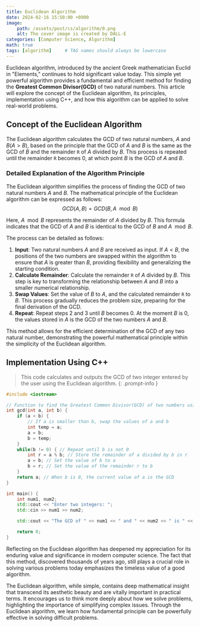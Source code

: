 ```yaml
---
title: Euclidean Algorithm
date: 2024-02-16 15:50:00 +0900
image: 
    path: /assets/post/cs/algorithm/0.png
    alt: The cover image is created by DALL-E
categories: [Computer Science, Algorithm]
math: true
tags: [algorithm]     # TAG names should always be lowercase
---
```


Euclidean algorithm, introduced by the ancient Greek mathematician Euclid in "Elements," continues to hold significant value today. This simple yet powerful algorithm provides a fundamental and efficient method for finding the **Greatest Common Divisor(GCD)** of two natural numbers. This article will explore the concept of the Euclidean algorithm, its principles, implementation using C++, and how this algorithm can be applied to solve real-world problems.

## Concept of the Euclidean Algorithm

The Euclidean algorithm calculates the GCD of two natural numbers, $A$ and $B(A > B)$, based on the principle that the GCD of $A$ and $B$ is the same as the GCD of $B$ and the remainder `R` of $A$ divided by $B$. This process is repeated until the remainder `R` becomes 0, at which point $B$ is the GCD of $A$ and $B$.

### Detailed Explanation of the Algorithm Principle

The Euclidean algorithm simplifies the process of finding the GCD of two natural numbers $A$ and $B$. The mathematical principle of the Euclidean algorithm can be expressed as follows:
$$
GCD(A, B) = GCD(B, A\mod B)
$$


Here, $A \mod B$ represents the remainder  of $A$ divided by $B$. This formula indicates that the GCD of $A$ and $B$ is identical to the GCD of $B$ and $A \mod B$.

The process can be detailed as follows:

1. **Input**: Two natural numbers $A$ and $B$ are received as input. If $A < B$, the positions of the two numbers are swapped within the algorithm to ensure that $A$ is greater than $B$, providing flexibility and generalizing the starting condition.
2. **Calculate Remainder**: Calculate the remainder `R` of $A$ divided by $B$. This step is key to transforming the relationship between $A$ and $B$ into a smaller numerical relationship.
3. **Swap Values**: Set the value of $B$ to $A$, and the calculated remainder `R` to $B$. This process gradually reduces the problem size, preparing for the final derivation of the GCD.
4. **Repeat**: Repeat steps 2 and 3 until $B$ becomes 0. At the moment $B$ is 0, the values stored in $A$ is the GCD of the two numbers $A$ and $B$.

This method allows for the efficient determination of the GCD of any two natural number, demonstrating the powerful mathematical principle within the simplicity of the Euclidean algorithm.



## Implementation Using C++

> This code calculates and outputs the GCD of two integer entered by the user using the Euclidean algorithm.
{: .prompt-info  }

```c++
#include <iostream>

// Function to find the Greatest Common Divisor(GCD) of two numbers using the Euclidean algorithm
int gcd(int a, int b) {
    if (a < b) {
        // If a is smaller than b, swap the values of a and b
        int temp = a;
        a = b;
        b = temp;
    }
    while(b != 0) { // Repeat until b is not 0
        int r = a % b; // Store the remainder of a divided by b in r
        a = b; // Set the value of b to a
        b = r; // Set the value of the remainder r to b
    }
    return a; // When b is 0, the current value of a is the GCD
}

int main() {
    int num1, num2;
    std::cout << "Enter two integers: ";
    std::cin >> num1 >> num2;

    std::cout << "The GCD of " << num1 << " and " << num2 << " is " << gcd(num1, num2) << std::endl;

    return 0;
}
```

Reflecting on the Euclidean algorithm has deepened my appreciation for its enduring value and significance in modern computer science. The fact that this method, discovered thousands of years ago, still plays a crucial role in solving various problems today emphasizes the timeless value of a good algorithm.

The Euclidean algorithm, while simple, contains deep mathematical insight that transcend its aesthetic beauty and are vitally important in practical terms. It encourages us to think more deeply about how we solve problems, highlighting the importance of simplifying complex issues. Through the Euclidean algorithm, we learn how fundamental principle can be powerfully effective in solving difficult problems.
